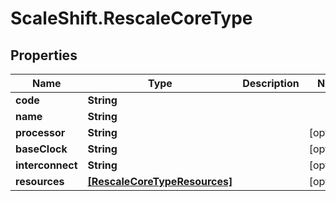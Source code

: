 # ScaleShift.RescaleCoreType

## Properties
Name | Type | Description | Notes
------------ | ------------- | ------------- | -------------
**code** | **String** |  | 
**name** | **String** |  | 
**processor** | **String** |  | [optional] 
**baseClock** | **String** |  | [optional] 
**interconnect** | **String** |  | [optional] 
**resources** | [**[RescaleCoreTypeResources]**](RescaleCoreTypeResources.md) |  | [optional] 


